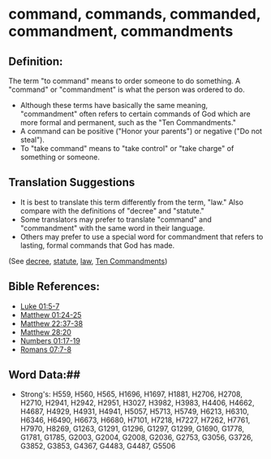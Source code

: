 # command, commands, commanded, commandment, commandments #

## Definition: ##

The term "to command" means to order someone to do something. A "command" or "commandment" is what the person was ordered to do.

* Although these terms have basically the same meaning, "commandment" often refers to certain commands of God which are more formal and permanent, such as the "Ten Commandments."
* A command can be positive ("Honor your parents") or negative ("Do not steal").
* To "take command" means to "take control" or "take charge" of something or someone.

## Translation Suggestions ##

* It is best to translate this term differently from the term, "law." Also compare with the definitions of "decree" and "statute."
* Some translators may prefer to translate "command" and "commandment" with the same word in their language.
* Others may prefer to use a special word for commandment that refers to lasting, formal commands that God has made.

(See [decree](../other/decree.md), [statute](../other/statute.md), [law](../other/law.md), [Ten Commandments](../other/tencommandments.md))

## Bible References: ##

* [Luke 01:5-7](rc://en/tn/help/luk/01/05)
* [Matthew 01:24-25](rc://en/tn/help/mat/01/24)
* [Matthew 22:37-38](rc://en/tn/help/mat/22/37)
* [Matthew 28:20](rc://en/tn/help/mat/28/20)
* [Numbers 01:17-19](rc://en/tn/help/num/01/17)
* [Romans 07:7-8](rc://en/tn/help/rom/07/07)


## Word Data:##

* Strong's: H559, H560, H565, H1696, H1697, H1881, H2706, H2708, H2710, H2941, H2942, H2951, H3027, H3982, H3983, H4406, H4662, H4687, H4929, H4931, H4941, H5057, H5713, H5749, H6213, H6310, H6346, H6490, H6673, H6680, H7101, H7218, H7227, H7262, H7761, H7970, H8269, G1263, G1291, G1296, G1297, G1299, G1690, G1778, G1781, G1785, G2003, G2004, G2008, G2036, G2753, G3056, G3726, G3852, G3853, G4367, G4483, G4487, G5506

